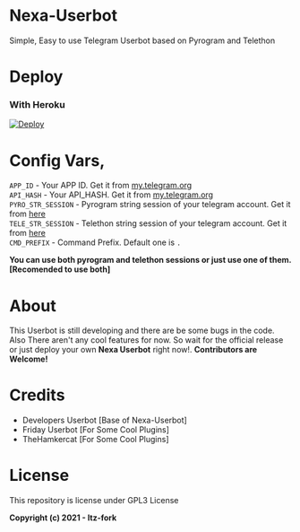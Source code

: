 # Nexa-Userbot
Simple, Easy to use Telegram Userbot based on Pyrogram and Telethon

# Deploy
### With Heroku
[![Deploy](https://www.herokucdn.com/deploy/button.svg)](https://heroku.com/deploy?template=https://github.com/Itz-fork/Nexa-Userbot)

# Config Vars,

`APP_ID` - Your APP ID. Get it from [my.telegram.org](my.telegram.org) </br>
`API_HASH` - Your API_HASH. Get it from [my.telegram.org](my.telegram.org) </br>
`PYRO_STR_SESSION` - Pyrogram string session of your telegram account. Get it from [here](https://replit.com/@SpEcHiDe/GenerateStringSession) </br>
`TELE_STR_SESSION` - Telethon string session of your telegram account. Get it from [here](https://replit.com/@SpEcHiDe/GenerateStringSession) </br>
`CMD_PREFIX` - Command Prefix. Default one is `.`

**You can use both pyrogram and telethon sessions or just use one of them. [Recomended to use both]**

# About
This Userbot is still developing and there are be some bugs in the code. Also There aren't any cool features for now. So wait for the official release or just deploy your own **Nexa Userbot** right now!. **Contributors are Welcome!**

# Credits
- Developers Userbot [Base of Nexa-Userbot]
- Friday Userbot [For Some Cool Plugins]
- TheHamkercat [For Some Cool Plugins]

# License
This repository is license under GPL3 License

**Copyright (c) 2021 - Itz-fork**
